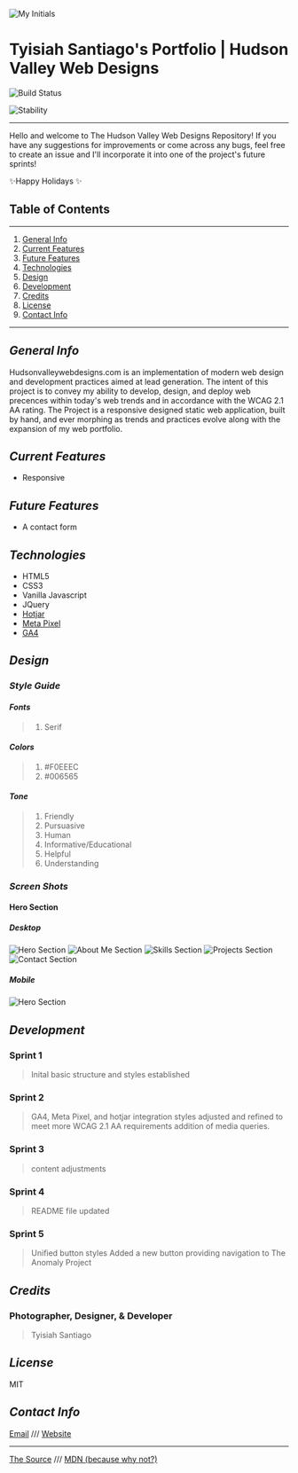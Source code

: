 ![My Initials](/images/TS_teal.png "Tyisiah Santiago's Initials")

# Tyisiah Santiago's Portfolio | Hudson Valley Web Designs

![Build Status](https://img.shields.io/badge/Status-In%20Development-blue)

![Stability](https://img.shields.io/badge/Stability-Alpha-yellow)

***

Hello and welcome to The Hudson Valley Web Designs Repository! If you have any suggestions for improvements or come across any bugs, feel free to create an issue and I'll incorporate it into one of the project's future sprints!

✨Happy Holidays ✨

## Table of Contents

***

1. [General Info](#general-info)
2. [Current Features](#current-features)
3. [Future Features](#future-features)
4. [Technologies](#technologies)
5. [Design](#design)
6. [Development](#development)
7. [Credits](#credits)
8. [License](#license)
9. [Contact Info](#contact-info)

***

## _General Info_

Hudsonvalleywebdesigns.com is an implementation of modern web design and development practices aimed at lead generation. The intent of this project is to convey my ability to develop, design, and deploy web precences within today's web trends and in accordance with the WCAG 2.1 AA rating. The Project is a responsive designed static web application, built by hand, and ever morphing as trends and practices evolve along with the expansion of my web portfolio.

## _Current Features_

- Responsive

## _Future Features_

- A contact form

## _Technologies_

- HTML5
- CSS3
- Vanilla Javascript
- JQuery
- [Hotjar](https://www.hotjar.com/)
- [Meta Pixel](https://developers.facebook.com/docs/meta-pixel)
- [GA4](https://marketingplatform.google.com/about/analytics/)

## _Design_

### _Style Guide_

#### _Fonts_

> 1. Serif

#### _Colors_

> 1. #F0EEEC
> 2. #006565

#### _Tone_

> 1. Friendly
> 2. Pursuasive
> 3. Human
> 4. Informative/Educational
> 5. Helpful
> 6. Understanding

### _Screen Shots_

#### Hero Section

##### Desktop

![Hero Section](/images/Screen%20Shot%201.png "The Desktop Hero Section")
![About Me Section](/images/Screen%20Shot%202.png "The Desktop About Me Section")
![Skills Section](/images/Screen%20Shot%203.png "The Desktop Skills Section")
![Projects Section](/images/Screen%20Shot%204.png "The Desktop Projects Section")
![Contact Section](/images/Screen%20Shot%205.png "The Desktop Contact Section")

##### Mobile

![Hero Section](/images/Mobile%20Screen%20Shot%201.png "The Mobile Hero Section")

## _Development_

### Sprint 1

> Inital basic structure and styles established

### Sprint 2

> GA4, Meta Pixel, and hotjar integration
> styles adjusted and refined to meet more WCAG 2.1 AA requirements
> addition of media queries.

### Sprint 3

> content adjustments

### Sprint 4

> README file updated

### Sprint 5

> Unified button styles
> Added a new button providing navigation to The Anomaly Project

## _Credits_

### Photographer, Designer, & Developer

> Tyisiah Santiago

## _License_

MIT

## _Contact Info_

[Email](mailto:Tyisiahsantiago12@gmail.com)
///
[Website](https://www.hudsonvalleywebdesigns.com)

***

[The Source](https://github.com/Ty-ago/anomaly)
///
[MDN (because why not?)](https://developer.mozilla.org)
